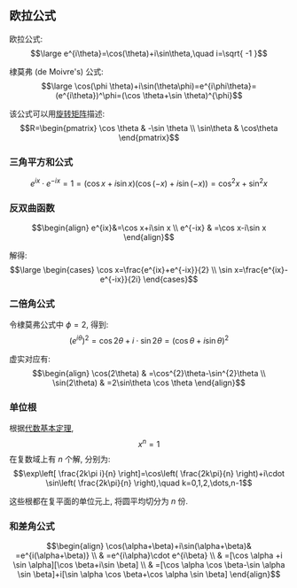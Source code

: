 ## 欧拉公式

欧拉公式: $$\large e^{i\theta}=\cos(\theta)+i\sin\theta,\quad i=\sqrt{ -1 }$$

棣莫弗 (de Moivre's) 公式: $$\large \cos(\phi \theta)+i\sin(\theta\phi)=e^{i\phi\theta}=(e^{i\theta})^\phi=(\cos \theta+\sin \theta)^{\phi}$$

该公式可以用[旋转矩阵](Math/线性代数/矩阵相合.md)描述: $$R=\begin{pmatrix}
\cos \theta & -\sin \theta \\
\sin\theta & \cos\theta
\end{pmatrix}$$

### 三角平方和公式

$$e^{ix}\cdot e^{-ix}=1=(\cos x+i\sin x)(\cos (-x)+i\sin(-x))=\cos^{2}x+\sin^{2}x$$

### 反双曲函数

$$\begin{align}
e^{ix}&=\cos x+i\sin x \\
e^{-ix} & =\cos x-i\sin x
\end{align}$$

解得: $$\large \begin{cases}
\cos x=\frac{e^{ix}+e^{-ix}}{2} \\
\sin x=\frac{e^{ix}-e^{-ix}}{2i}
\end{cases}$$

### 二倍角公式

令棣莫弗公式中 $\phi=2$, 得到: $$(e^{i\theta})^{2}=\cos{2\theta}+i\cdot \sin{2\theta}=(\cos \theta+i\sin \theta)^{2}$$

虚实对应有: $$\begin{align}
\cos(2\theta) & =\cos^{2}\theta-\sin^{2}\theta \\
\sin(2\theta) & =2\sin\theta \cos \theta
\end{align}$$

### 单位根

根据[代数基本定理](Math/抽象代数/环/多项式环.md#代数基本定理), $$x^{n}=1$$ 在复数域上有 $n$ 个解, 分别为: $$\exp\left[ \frac{2k\pi i}{n} \right]=\cos\left( \frac{2k\pi}{n} \right)+i\cdot \sin\left( \frac{2k\pi}{n} \right),\quad k=0,1,2,\dots,n-1$$

这些根都在复平面的单位元上, 将圆平均切分为 $n$ 份.

### 和差角公式

$$\begin{align}
 \cos(\alpha+\beta)+i\sin(\alpha+\beta)& =e^{i(\alpha+\beta)}  \\
& =e^{i\alpha}\cdot e^{i\beta} \\
 & =[\cos \alpha +i \sin \alpha][\cos \beta+i\sin \beta] \\
 & =[\cos \alpha \cos \beta-\sin \alpha \sin \beta]+i[\sin \alpha \cos \beta+\cos \alpha \sin \beta]
\end{align}$$
